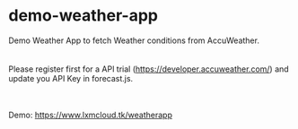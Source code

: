 # demo-weather-app

Demo Weather App to fetch Weather conditions from AccuWeather.\
\
\
Please register first for a API trial (https://developer.accuweather.com/) and update you API Key in forecast.js.

\
\
Demo: https://www.lxmcloud.tk/weatherapp
